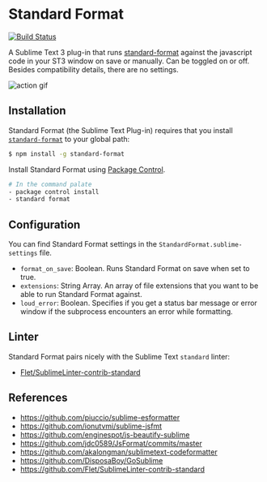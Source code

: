 # Standard Format
[![Build Status](https://travis-ci.org/bcomnes/sublime-standard-format.svg?branch=master)](https://travis-ci.org/bcomnes/sublime-standard-format)

A Sublime Text 3 plug-in that runs [standard-format](https://github.com/maxogden/standard-format) against the javascript code in your ST3 window on save or manually.  Can be toggled on or off.  Besides compatibility details, there are no settings.

![action gif](https://cdn.rawgit.com/bcomnes/sublime-standard-format/master/format.gif)

## Installation

Standard Format (the Sublime Text Plug-in) requires that you install [`standard-format`](https://github.com/maxogden/standard-format) to your global path:

```sh
$ npm install -g standard-format
```

Install Standard Format using [Package Control](https://packagecontrol.io/).

```sh
# In the command palate
- package control install
- standard format
```

## Configuration

You can find Standard Format settings in the `StandardFormat.sublime-settings` file.

- `format_on_save`: Boolean.  Runs Standard Format on save when set to true.
- `extensions`: String Array.  An array of file extensions that you want to be able to run Standard Format against.
- `loud_error`: Boolean.  Specifies if you get a status bar message or error window if the subprocess encounters an error while formatting.

## Linter

Standard Format pairs nicely with the Sublime Text `standard` linter:

- [Flet/SublimeLinter-contrib-standard](https://github.com/Flet/SublimeLinter-contrib-standard)

## References

- https://github.com/piuccio/sublime-esformatter
- https://github.com/ionutvmi/sublime-jsfmt
- https://github.com/enginespot/js-beautify-sublime
- https://github.com/jdc0589/JsFormat/commits/master
- https://github.com/akalongman/sublimetext-codeformatter
- https://github.com/DisposaBoy/GoSublime
- https://github.com/Flet/SublimeLinter-contrib-standard

